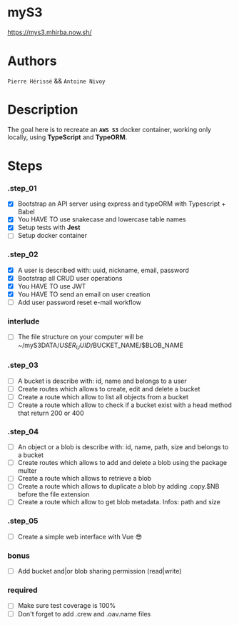 # myS3
https://mys3.mhirba.now.sh/

# Authors 
`Pierre Hérissé` && `Antoine Nivoy`

# Description
The goal here is to recreate an **`AWS S3`** docker container, working only locally, using **TypeScript** and **TypeORM**.

# Steps
### .step_01
- [X] Bootstrap an API server using express and typeORM with Typescript + Babel
- [X] You HAVE TO use snakecase and lowercase table names
- [X] Setup tests with **Jest**
- [ ] Setup docker container

### .step_02
- [X] A user is described with: uuid, nickname, email, password
- [X] Bootstrap all CRUD user operations
- [x] You HAVE TO use JWT
- [x] You HAVE TO send an email on user creation
- [ ] Add user password reset e-mail workflow

### interlude
- [ ] The file structure on your computer will be ~/myS3DATA/$USER_UUID/$BUCKET_NAME/$BLOB_NAME

### .step_03
- [ ] A bucket is describe with: id, name and belongs to a user
- [ ] Create routes which allows to create, edit and delete a bucket
- [ ] Create a route which allow to list all objects from a bucket
- [ ] Create a route which allow to check if a bucket exist with a head method that return 200 or 400

### .step_04
- [ ] An object or a blob is describe with: id, name, path, size and belongs to a bucket
- [ ] Create routes which allows to add and delete a blob using the package multer
- [ ] Create a route which allows to retrieve a blob
- [ ] Create a route which allows to duplicate a blob by adding .copy.$NB before the file extension
- [ ] Create a route which allow to get blob metadata. Infos: path and size

### .step_05
- [ ] Create a simple web interface with Vue 😎

### bonus
- [ ] Add bucket and|or blob sharing permission (read|write)

### required
- [ ] Make sure test coverage is 100%
- [ ] Don't forget to add .crew and .oav.name files
